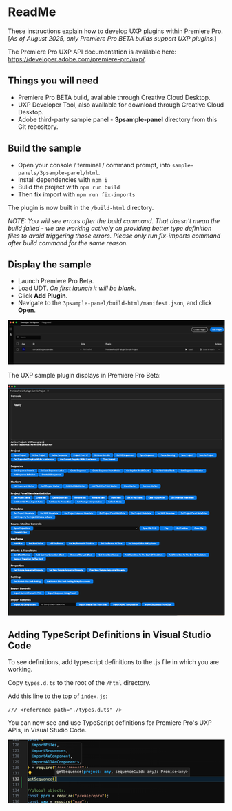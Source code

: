 # ReadMe

These instructions explain how to develop UXP plugins within Premiere Pro. [*As of August 2025, only Premiere Pro BETA builds support UXP plugins.*]

The Premiere Pro UXP API documentation is available here: <https://developer.adobe.com/premiere-pro/uxp/>.

## Things you will need

- Premiere Pro BETA build, available through Creative Cloud Desktop.
- UXP Developer Tool, also available for download through Creative Cloud Desktop.
- Adobe third-party sample panel - **3psample-panel** directory from this Git repository.

## Build the sample

- Open your console / terminal / command prompt, into ```sample-panels/3psample-panel/html```.
- Install dependencies with ```npm i```
- Bulid the project with ```npm run build```
- Then fix import with ```npm run fix-imports```

The plugin is now built in the ```/build-html``` directory.

*NOTE: You will see errors after the build command. That doesn't mean the build failed - we are working actively on providing better type definition files to avoid triggering those errors. Please only run fix-imports command after build command for the same reason.*

## Display the sample

- Launch Premiere Pro Beta.
- Load UDT. *On first launch it will be blank*.
- Click **Add Plugin**.
- Navigate to the ```3psample-panel/build-html/manifest.json```, and click **Open**.

![UXP Developer Tool UDT](payloads/UDT_load_panel.png)

The UXP sample plugin displays in Premiere Pro Beta:

![UXP Sample Panel](payloads/UXP-sample-panel-loaded.png)

## Adding TypeScript Definitions in Visual Studio Code

To see definitions, add typescript definitions to the .js file in which you are working.

Copy ```types.d.ts``` to the root of the ```/html``` directory.

Add this line to the top of ```index.js```:

`/// <reference path="./types.d.ts" />`

You can now see and use TypeScript definitions for Premiere Pro's UXP APIs, in Visual Studio Code.

![UXP typescript autocomplete](payloads/ts_def_demo.png)
